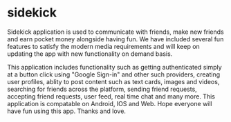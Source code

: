 # sidekick
Sidekick application is used to communicate with friends, make new friends and earn pocket money alongside having fun. We have included several fun features to satisfy the modern media requirements and will keep on updating the app with new functionality on demand basis.

This application includes functionality such as getting authenticated simply at a button click using "Google Sign-in" and other such providers, creating user profiles, ablity to post content such as text cards, images and videos, searching for friends across the platform, sending friend requests, accepting friend requests, user feed, real time chat and many more. This application is compatable on Android, IOS and Web. Hope everyone will have fun using this app. Thanks and love.
